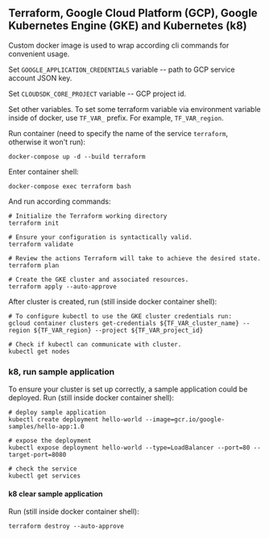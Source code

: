 
## Terraform, Google Cloud Platform (GCP), Google Kubernetes Engine (GKE) and Kubernetes (k8)

Custom docker image is used to wrap according cli commands for convenient usage.

Set `GOOGLE_APPLICATION_CREDENTIALS` variable -- path to GCP service account JSON key.

Set `CLOUDSDK_CORE_PROJECT` variable -- GCP project id.

Set other variables. To set some terraform variable via environment variable inside of docker, use `TF_VAR_` prefix. For example, `TF_VAR_region`.

Run container (need to specify the name of the service `terraform`, otherwise it won't run):

```shell
docker-compose up -d --build terraform
```

Enter container shell:

```shell
docker-compose exec terraform bash
```

And run according commands:

```shell
# Initialize the Terraform working directory
terraform init

# Ensure your configuration is syntactically valid.
terraform validate

# Review the actions Terraform will take to achieve the desired state.
terraform plan

# Create the GKE cluster and associated resources.
terraform apply --auto-approve
```

After cluster is created, run (still inside docker container shell):

```shell
# To configure kubectl to use the GKE cluster credentials run:
gcloud container clusters get-credentials ${TF_VAR_cluster_name} --region ${TF_VAR_region} --project ${TF_VAR_project_id}

# Check if kubectl can communicate with cluster.
kubectl get nodes
```

### k8, run sample application

To ensure your cluster is set up correctly, a sample application could be deployed. Run (still inside docker container shell):

```shell
# deploy sample application
kubectl create deployment hello-world --image=gcr.io/google-samples/hello-app:1.0

# expose the deployment
kubectl expose deployment hello-world --type=LoadBalancer --port=80 --target-port=8080

# check the service
kubectl get services
```

#### k8 clear sample application

Run (still inside docker container shell):

```shell
terraform destroy --auto-approve
```
